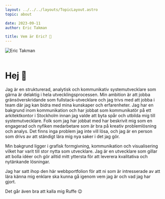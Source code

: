 ```yaml
---
layout: ../../../layouts/TopicLayout.astro
topic: about

date: 2023-09-11
author: Eric Takman

title: Vem är Eric? 🤨
---
```


<div class="h-80 max-w-80 pb-2 place-self-center">
	<img 
		src="/images/eric.png" 
		alt="Eric Takman" 
		class="object-none h-full w-fit rounded-xl"
	>
</div>

<br />

# Hej 👋

Jag är en strukturerad, analytisk och kommunikativ systemutvecklare som gärna är delaktig i hela utvecklingsprocessen. Min ambition är att jobba gränsöverskridande som fullstack-utvecklare och jag trivs med att jobba i team där jag kan bidra med mina kunskaper och erfarenheter. Jag har en bakgrund inom kommunikation och har jobbat som kommunikatör på ett arkitektkontor i Stockholm innan jag valde att byta spår och utbilda mig till systemutvecklare. Folk som jag har jobbat med har beskrivit mig som en engagerad och nyfiken medarbetare som är bra på kreativ problemlösning och analys. Det finns inga problem jag inte vill lösa, och jag är en person som drivs av att ständigt lära mig nya saker i det jag gör.

Min bakgrund ligger i grafisk formgivning, kommunikation och visualisering vilket har varit till stor nytta som utvecklare. Jag är en utvecklare som gillar att bolla idéer och gör alltid mitt yttersta för att leverera kvalitativa och nytänkande lösningar.

Jag har satt ihop den här webbportfolion för att ni som är intresserade av att lära känna mig enklare ska kunna gå igenom vem jag är och vad jag har gjort.

Det går även bra att kalla mig Ruffe 😉

